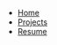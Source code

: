 <ul>
  <li><a class="active" href="index">Home</a></li>
  <li><a href="projects">Projects</a></li>
  <li><a href="#contact">Resume</a></li>
</ul>
